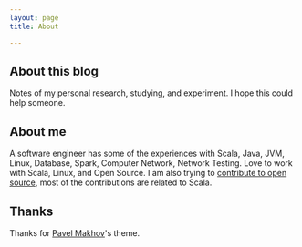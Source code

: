 ```yaml
---
layout: page 
title: About

---
```


## About this blog

Notes of my personal research, studying, and experiment. I hope this could help someone.

## About me

A software engineer has some of the experiences with Scala, Java, JVM, Linux, Database, Spark, Computer Network, Network Testing. Love to work with Scala, Linux, and Open Source. I am also trying to [contribute to open source](https://github.com/search?q=author%3Ajiminhsieh+is%3Amerged&s=updated&type=Issues), most of the contributions are related to Scala.

## Thanks

Thanks for [Pavel Makhov](http://pavelmakhov.com/)'s theme.
